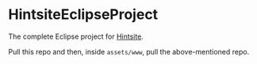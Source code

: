 HintsiteEclipseProject
======================

The complete Eclipse project for [Hintsite](https://github.com/cicer1/hintsite).

Pull this repo and then, inside `assets/www`, pull the above-mentioned repo.
